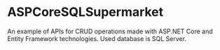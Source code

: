 # ASPCoreSQLSupermarket
An example of APIs for CRUD operations made with ASP.NET Core and Entity Framework technologies. Used database is SQL Server.
